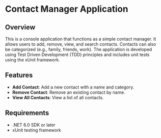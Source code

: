 # Contact Manager Application

## Overview

This is a console application that functions as a simple contact manager. It allows users to add, remove, view, and search contacts. Contacts can also be categorized (e.g., family, friends, work). The application is developed using Test Driven Development (TDD) principles and includes unit tests using the xUnit framework.

## Features

- **Add Contact**: Add a new contact with a name and category.
- **Remove Contact**: Remove an existing contact by name.
- **View All Contacts**: View a list of all contacts.

## Requirements

- .NET 6.0 SDK or later
- xUnit testing framework